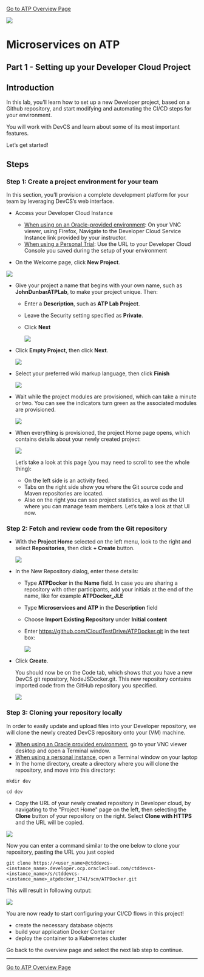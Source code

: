 [Go to ATP Overview Page](../../ATP/readme.md)

![](../../common/images/customer.logo2.png)
# Microservices on ATP #

## Part 1 - Setting up your Developer Cloud Project ##

## Introduction ##

In this lab, you’ll learn how to set up a new Developer project, based on a Github repository, and start modifying and automating the CI/CD steps for your environment.

You will work with DevCS and learn about some of its most important features.  

Let’s get started! 

## Steps

### Step 1: Create a project environment for your team

In this section, you’ll provision a complete development platform for your team by leveraging DevCS’s web interface.

- Access your Developer Cloud Instance
  - <u>When using on an Oracle-provided environment</u>: On your VNC viewer, using Firefox, Navigate to the Developer Cloud Service Instance link provided by your instructor.
  - <u>When using a Personal Trial</u>: Use the URL to your Developer Cloud Console you saved during the setup of your environment 

- On the Welcome page, click **New Project**.



![](images/150/image001-2.png)



- Give your project a name that begins with your own name, such as **JohnDunbarATPLab**, to make your project unique.  Then: 

  - Enter a **Description**, such as **ATP Lab Project**.

  - Leave the Security setting specified as **Private**.

  - Click **Next**

    ![](images/150/image002.png)

- Click **Empty Project**, then click **Next**.

  ![](images/150/image003.png)

- Select your preferred wiki markup language, then click **Finish**

  ![](images/150/image004.png)

- Wait while the project modules are provisioned, which can take a minute or two. You can see the indicators turn green as the associated modules are provisioned.

  ![](images/150/image005.png)

- When everything is provisioned, the project Home page opens, which contains details about your newly created project:

  ![](images/150/image006.png)

  Let’s take a look at this page (you may need to scroll to see the whole thing): 
  - On the left side is an activity feed. 
  - Tabs on the right side show you where the Git source code and Maven repositories are located.
  - Also on the right you can see project statistics, as well as the UI where you can manage team members.  Let’s take a look at that UI now. 




### Step 2:  Fetch and review code from the Git repository

- With the **Project Home** selected on the left menu, look to the right and select **Repositories**, then click **+ Create** button.

  ![](images/150/image006-2.png)

- In the New Repository dialog, enter these details: 
  - Type **ATPDocker** in the **Name** field.  In case you are sharing a repository with other participants, add your initials at the end of the name, like for example **ATPDocker_JLE**

  - Type **Microservices and ATP** in the **Description** field

  - Choose **Import Existing Repository** under **Initial content**

  - Enter https://github.com/CloudTestDrive/ATPDocker.git in the text box: 

    ![](images/150/image10-2.png)

- Click **Create**.

  You should now be on the Code tab, which shows that you have a new DevCS git repository, NodeJSDocker.git.  This new repository contains imported code from the GitHub repository you specified.

  ![](images/150/image011-2.png)




### Step 3:  Cloning your repository locally

In order to easily update and upload files into your Developer repository, we will clone the newly created DevCS repository onto your (VM) machine.

- <u>When using an Oracle provided environment</u>, go to your VNC viewer desktop and open a Terminal window.
- <u>When using a personal instance</u>, open a Terminal window on your laptop
- In the home directory, create a directory where you will clone the repository, and move into this directory:

```
mkdir dev

cd dev
```



- Copy the URL of your newly created repository in Developer cloud, by navigating to the "Project Home" page on the left, then selecting the **Clone** button of your repository on the right.  Select **Clone with HTTPS** and the URL will be copied.

![](images/150/image013.png)

Now you can enter a command similar to the one below to clone your repository, pasting the URL you just copied 

`git clone https://<user_name>@ctddevcs-<instance_name>.developer.ocp.oraclecloud.com/ctddevcs-<instance_name>/s/ctddevcs-<instance_name>_atpdocker_1741/scm/ATPDocker.git`

This will result in following output:

![](images/150/image014.png)



You are now ready to start configuring your CI/CD flows in this project!

- create the necessary database objects
- build your application Docker Container
- deploy the container to a Kubernetes cluster

Go back to the overview page and select the next lab step to continue.



---
[Go to ATP Overview Page](../../ATP/readme.md)

